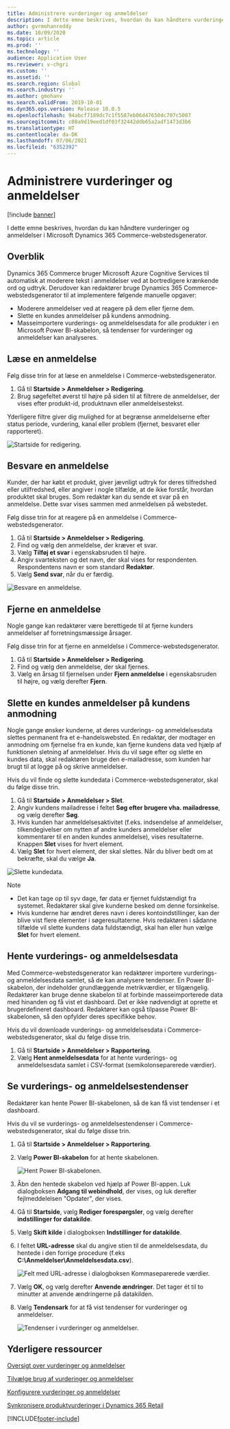 ```yaml
---
title: Administrere vurderinger og anmeldelser
description: I dette emne beskrives, hvordan du kan håndtere vurderinger og anmeldelser i Microsoft Dynamics 365 Commerce-webstedsgenerator.
author: gvrmohanreddy
ms.date: 10/09/2020
ms.topic: article
ms.prod: ''
ms.technology: ''
audience: Application User
ms.reviewer: v-chgri
ms.custom: ''
ms.assetid: ''
ms.search.region: Global
ms.search.industry: ''
ms.author: gmohanv
ms.search.validFrom: 2019-10-01
ms.dyn365.ops.version: Release 10.0.5
ms.openlocfilehash: 94abcf7189dc7c1f5587eb06d47650dc707c5007
ms.sourcegitcommit: c08a9d19eed1df03f32442ddb65a2adf1473d3b6
ms.translationtype: HT
ms.contentlocale: da-DK
ms.lasthandoff: 07/06/2021
ms.locfileid: "6352392"
---
```

# <a name="manage-ratings-and-reviews"></a>Administrere vurderinger og anmeldelser

[!include [banner](includes/banner.md)]

I dette emne beskrives, hvordan du kan håndtere vurderinger og anmeldelser i Microsoft Dynamics 365 Commerce-webstedsgenerator.

## <a name="overview"></a>Overblik

Dynamics 365 Commerce bruger Microsoft Azure Cognitive Services til automatisk at moderere tekst i anmeldelser ved at bortredigere krænkende ord og udtryk. Derudover kan redaktører bruge Dynamics 365 Commerce-webstedsgenerator til at implementere følgende manuelle opgaver:

- Moderere anmeldelser ved at reagere på dem eller fjerne dem.
- Slette en kundes anmeldelser på kundens anmodning.
- Masseimportere vurderings- og anmeldelsesdata for alle produkter i en Microsoft Power BI-skabelon, så tendenser for vurderinger og anmeldelser kan analyseres.

## <a name="read-a-review"></a>Læse en anmeldelse 

Følg disse trin for at læse en anmeldelse i Commerce-webstedsgenerator.

1. Gå til **Startside \> Anmeldelser \> Redigering**.
1. Brug søgefeltet øverst til højre på siden til at filtrere de anmeldelser, der vises efter produkt-id, produktnavn eller anmeldelsestekst.

Yderligere filtre giver dig mulighed for at begrænse anmeldelserne efter status periode, vurdering, kanal eller problem (fjernet, besvaret eller rapporteret).

![Startside for redigering.](media/rnr-moderation-home.png) 

## <a name="respond-to-a-review"></a>Besvare en anmeldelse 

Kunder, der har købt et produkt, giver jævnligt udtryk for deres tilfredshed eller utilfredshed, eller angiver i nogle tilfælde, at de ikke forstår, hvordan produktet skal bruges. Som redaktør kan du sende et svar på en anmeldelse. Dette svar vises sammen med anmeldelsen på webstedet. 

Følg disse trin for at reagere på en anmeldelse i Commerce-webstedsgenerator.

1. Gå til **Startside \> Anmeldelser \> Redigering**.
1. Find og vælg den anmeldelse, der kræver et svar.
1. Vælg **Tilføj et svar** i egenskabsruden til højre.
1. Angiv svarteksten og det navn, der skal vises for respondenten. Respondentens navn er som standard **Redaktør**.
1. Vælg **Send svar**, når du er færdig.

![Besvare en anmeldelse.](media/rnr-moderation-response.png) 

## <a name="take-down-a-review"></a>Fjerne en anmeldelse 

Nogle gange kan redaktører være berettigede til at fjerne kunders anmeldelser af forretningsmæssige årsager. 

Følg disse trin for at fjerne en anmeldelse i Commerce-webstedsgenerator.

1. Gå til **Startside \> Anmeldelser \> Redigering**.
1. Find og vælg den anmeldelse, der skal fjernes.
1. Vælg en årsag til fjernelsen under **Fjern anmeldelse** i egenskabsruden til højre, og vælg derefter **Fjern**.
    
## <a name="delete-a-customers-reviews-at-the-customers-request"></a>Slette en kundes anmeldelser på kundens anmodning 

Nogle gange ønsker kunderne, at deres vurderings- og anmeldelsesdata slettes permanent fra et e-handelswebsted. En redaktør, der modtager en anmodning om fjernelse fra en kunde, kan fjerne kundens data ved hjælp af funktionen sletning af anmeldelser. Hvis du vil søge efter og slette en kundes data, skal redaktøren bruge den e-mailadresse, som kunden har brugt til at logge på og skrive anmeldelser. 

Hvis du vil finde og slette kundedata i Commerce-webstedsgenerator, skal du følge disse trin.

1. Gå til **Startside \> Anmeldelser \> Slet**.
1. Angiv kundens mailadresse i feltet **Søg efter brugere vha. mailadresse**, og vælg derefter **Søg**.
1. Hvis kunden har anmeldelsesaktivitet (f.eks. indsendelse af anmeldelser, tilkendegivelser om nytten af andre kunders anmeldelser eller kommentarer til en anden kundes anmeldelse), vises resultaterne. Knappen **Slet** vises for hvert element.
1. Vælg **Slet** for hvert element, der skal slettes. Når du bliver bedt om at bekræfte, skal du vælge **Ja**. 
    
![Slette kundedata.](media/rnr-moderation-delete-reviews.png) 

> [!NOTE]
> - Det kan tage op til syv dage, før data er fjernet fuldstændigt fra systemet. Redaktører skal give kunderne besked om denne forsinkelse.
> - Hvis kunderne har ændret deres navn i deres kontoindstillinger, kan der blive vist flere elementer i søgeresultaterne. Hvis redaktøren i sådanne tilfælde vil slette kundens data fuldstændigt, skal han eller hun vælge **Slet** for hvert element. 

## <a name="download-ratings-and-reviews-data"></a>Hente vurderings- og anmeldelsesdata

Med Commerce-webstedsgenerator kan redaktører importere vurderings- og anmeldelsesdata samlet, så de kan analysere tendenser. En Power BI-skabelon, der indeholder grundlæggende metrikværdier, er tilgængelig. Redaktører kan bruge denne skabelon til at forbinde masseimporterede data med hinanden og få vist et dashboard. Det er ikke nødvendigt at oprette et brugerdefineret dashboard. Redaktører kan også tilpasse Power BI-skabelonen, så den opfylder deres specifikke behov. 

Hvis du vil downloade vurderings- og anmeldelsesdata i Commerce-webstedsgenerator, skal du følge disse trin.

1. Gå til **Startside \> Anmeldelser \> Rapportering**.
1. Vælg **Hent anmeldelsesdata** for at hente vurderings- og anmeldelsesdata samlet i CSV-format (semikolonseparerede værdier).

## <a name="view-ratings-and-reviews-trends"></a>Se vurderings- og anmeldelsestendenser

Redaktører kan hente Power BI-skabelonen, så de kan få vist tendenser i et dashboard.

Hvis du vil se vurderings- og anmeldelsestendenser i Commerce-webstedsgenerator, skal du følge disse trin.

1. Gå til **Startside \> Anmeldelser \> Rapportering**.
1. Vælg **Power BI-skabelon** for at hente skabelonen.

    ![Hent Power BI-skabelonen.](media/rnr-moderation-reports.png) 

1. Åbn den hentede skabelon ved hjælp af Power BI-appen. Luk dialogboksen **Adgang til webindhold**, der vises, og luk derefter fejlmeddelelsen "Opdater", der vises.
1. Gå til **Startside**, vælg **Rediger forespørgsler**, og vælg derefter **indstillinger for datakilde**.
1. Vælg **Skift kilde** i dialogboksen **Indstillinger for datakilde**.
1. I feltet **URL-adresse** skal du angive stien til de anmeldelsesdata, du hentede i den forrige procedure (f.eks **C:\\Anmeldelser\\Anmeldelsesdata.csv**).

    ![Felt med URL-adresse i dialogboksen Kommaseparerede værdier.](media/rnr-powerbi-datasource-settings.png) 

1. Vælg **OK**, og vælg derefter **Anvende ændringer**. Det tager ét til to minutter at anvende ændringerne på datakilden.
1. Vælg **Tendensark** for at få vist tendenser for vurderinger og anmeldelser.

    ![Tendenser i vurderinger og anmeldelser.](media/rnr-powerbi-dashboard-template.png) 
    
## <a name="additional-resources"></a>Yderligere ressourcer

[Oversigt over vurderinger og anmeldelser](ratings-reviews-overview.md)

[Tilvælge brug af vurderinger og anmeldelser](opt-in-ratings-reviews.md)

[Konfigurere vurderinger og anmeldelser](configure-ratings-reviews.md)

[Synkronisere produktvurderinger i Dynamics 365 Retail](sync-product-ratings.md)


[!INCLUDE[footer-include](../includes/footer-banner.md)]